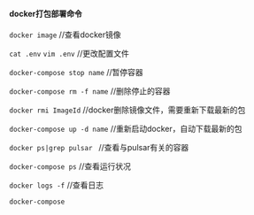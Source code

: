 #### docker打包部署命令

`docker image`   //查看docker镜像

`cat .env`
`vim .env`   //更改配置文件

`docker-compose stop name`   //暂停容器

`docker-compose rm -f name`   //删除停止的容器

`docker rmi ImageId`  //docker删除镜像文件，需要重新下载最新的包

`docker-compose up -d name`   //重新启动docker，自动下载最新的包

`docker ps|grep pulsar `   //查看与pulsar有关的容器

`docker-compose ps`   //查看运行状况

`docker logs -f`  //查看日志

`docker-compose`